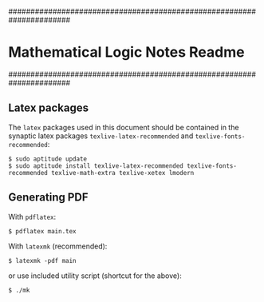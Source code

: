 ######################################################################
#   Mathematical Logic Notes Readme                                  #
######################################################################

## Latex packages

The `latex` packages used in this document should be contained in the
synaptic latex packages `texlive-latex-recommended` and
`texlive-fonts-recommended`:

    $ sudo aptitude update
    $ sudo aptitude install texlive-latex-recommended texlive-fonts-recommended texlive-math-extra texlive-xetex lmodern



## Generating PDF

With `pdflatex`:

    $ pdflatex main.tex

With `latexmk` (recommended):

    $ latexmk -pdf main

or use included utility script (shortcut for the above):

    $ ./mk
